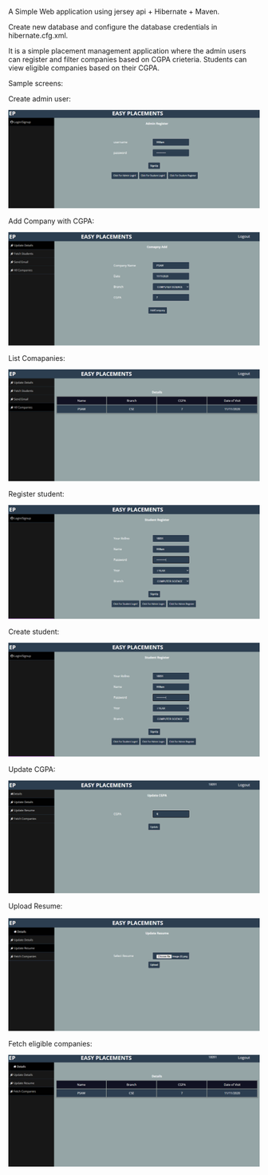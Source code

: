 A Simple Web application using jersey api + Hibernate + Maven.

Create new database and configure the database credentials in hibernate.cfg.xml.

It is a simple placement management application where the admin users can register and filter companies based on CGPA crieteria.
Students can view eligible companies based on their CGPA.

Sample screens:

Create admin user:

![Alt text](/placements_screens/adminRegister.PNG?raw=true "Admin Register")

Add Company with CGPA:

![Alt text](/placements_screens/addCompany.PNG?raw=true "Admin Register")

List Comapanies:

![Alt text](/placements_screens/listCompanies.PNG?raw=true "List Companies")

Register student:

![Alt text](/placements_screens/studentRegister.PNG?raw=true "Register Student")

Create student:

![Alt text](/placements_screens/studentRegister.PNG?raw=true "Register Student")

Update CGPA:

![Alt text](/placements_screens/UpdateCGPA.PNG?raw=true "Update CGPA")

Upload Resume:

![Alt text](/placements_screens/uploadResume.PNG?raw=true "Upload Resume")

Fetch eligible companies:

![Alt text](/placements_screens/fetchEligibleCompanies.PNG?raw=true "Fetch eligible companies")

